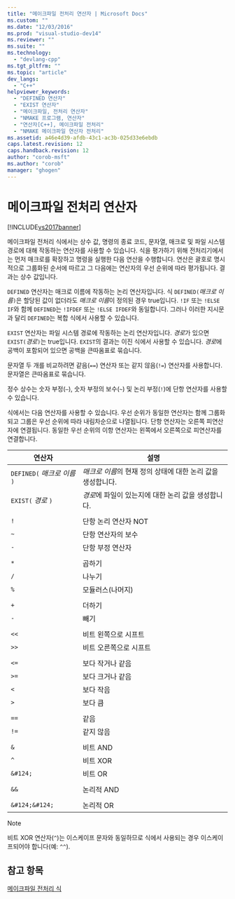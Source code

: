 ```yaml
---
title: "메이크파일 전처리 연산자 | Microsoft Docs"
ms.custom: ""
ms.date: "12/03/2016"
ms.prod: "visual-studio-dev14"
ms.reviewer: ""
ms.suite: ""
ms.technology: 
  - "devlang-cpp"
ms.tgt_pltfrm: ""
ms.topic: "article"
dev_langs: 
  - "C++"
helpviewer_keywords: 
  - "DEFINED 연산자"
  - "EXIST 연산자"
  - "메이크파일, 전처리 연산자"
  - "NMAKE 프로그램, 연산자"
  - "연산자[C++], 메이크파일 전처리"
  - "NMAKE 메이크파일 연산자 전처리"
ms.assetid: a46e4d39-afdb-43c1-ac3b-025d33e6ebdb
caps.latest.revision: 12
caps.handback.revision: 12
author: "corob-msft"
ms.author: "corob"
manager: "ghogen"
---
```

# 메이크파일 전처리 연산자
[!INCLUDE[vs2017banner](../assembler/inline/includes/vs2017banner.md)]

메이크파일 전처리 식에서는 상수 값, 명령의 종료 코드, 문자열, 매크로 및 파일 시스템 경로에 대해 작동하는 연산자를 사용할 수 있습니다.  식을 평가하기 위해 전처리기에서는 먼저 매크로를 확장하고 명령을 실행한 다음 연산을 수행합니다.  연산은 괄호로 명시적으로 그룹화된 순서에 따르고 그 다음에는 연산자의 우선 순위에 따라 평가됩니다.  결과는 상수 값입니다.  
  
 `DEFINED` 연산자는 매크로 이름에 작동하는 논리 연산자입니다.  식 `DEFINED(`*매크로 이름*`)`은 할당된 값이 없더라도 *매크로 이름*이 정의된 경우 true입니다.  `!IF` 또는 `!ELSE IF`와 함께 `DEFINED`는 `!IFDEF` 또는 `!ELSE IFDEF`와 동일합니다.  그러나 이러한 지시문과 달리 `DEFINED`는 복합 식에서 사용할 수 있습니다.  
  
 `EXIST` 연산자는 파일 시스템 경로에 작동하는 논리 연산자입니다.  *경로*가 있으면 `EXIST(`*경로*`)`는 true입니다.  `EXIST`의 결과는 이진 식에서 사용할 수 있습니다.  *경로*에 공백이 포함되어 있으면 공백을 큰따옴표로 묶습니다.  
  
 문자열 두 개를 비교하려면 같음\(`==`\) 연산자 또는 같지 않음\(`!=`\) 연산자를 사용합니다.  문자열은 큰따옴표로 묶습니다.  
  
 정수 상수는 숫자 부정\(`–`\), 숫자 부정의 보수\(`~`\) 및 논리 부정\(`!`\)에 단항 연산자를 사용할 수 있습니다.  
  
 식에서는 다음 연산자를 사용할 수 있습니다.  우선 순위가 동일한 연산자는 함께 그룹화되고 그룹은 우선 순위에 따라 내림차순으로 나열됩니다.  단항 연산자는 오른쪽 피연산자에 연결됩니다.  동일한 우선 순위의 이항 연산자는 왼쪽에서 오른쪽으로 피연산자를 연결합니다.  
  
|연산자|설명|  
|---------|--------|  
|`DEFINED(` *매크로 이름* `)`|*매크로 이름*의 현재 정의 상태에 대한 논리 값을 생성합니다.|  
|`EXIST(` *경로* `)`|*경로*에 파일이 있는지에 대한 논리 값을 생성합니다.|  
|||  
|`!`|단항 논리 연산자 NOT|  
|`~`|단항 연산자의 보수|  
|`-`|단항 부정 연산자|  
|||  
|`*`|곱하기|  
|`/`|나누기|  
|`%`|모듈러스\(나머지\)|  
|||  
|`+`|더하기|  
|`-`|빼기|  
|||  
|`<<`|비트 왼쪽으로 시프트|  
|`>>`|비트 오른쪽으로 시프트|  
|||  
|`<=`|보다 작거나 같음|  
|`>=`|보다 크거나 같음|  
|`<`|보다 작음|  
|`>`|보다 큼|  
|||  
|`==`|같음|  
|`!=`|같지 않음|  
|||  
|`&`|비트 AND|  
|`^`|비트 XOR|  
|`&#124;`|비트 OR|  
|||  
|`&&`|논리적 AND|  
|||  
|`&#124;&#124;`|논리적 OR|  
  
> [!NOTE]
>  비트 XOR 연산자\(`^`\)는 이스케이프 문자와 동일하므로 식에서 사용되는 경우 이스케이프되어야 합니다\(예: `^^`\).  
  
## 참고 항목  
 [메이크파일 전처리 식](../build/expressions-in-makefile-preprocessing.md)